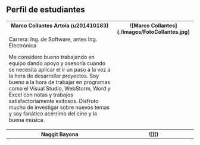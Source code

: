 ﻿## Perfil de estudiantes

<table>
<tr>
<th colspan="1" valign="top">Marco Collantes Artola (u201410183)</th>
<th colspan="1" rowspan="2" valign="top">![Marco Collantes](./images/FotoCollantes.jpg)</th>
</tr>
<tr>
<td colspan="1" valign="top">
<p>Carrera: Ing. de Software, antes Ing. Electrónica</p><p>Me considero bueno trabajando en equipo dando apoyo y asesoría cuando se necesita aplicar el ir un paso a la vez a la hora de desarrollar proyectos. Soy bueno a la hora de trabajar en programas como el Visual Studio, WebStorm, Word y Excel con notas y trabajos satisfactoriamente exitosos. Disfruto mucho de investigar sobre nuevos temas y soy fanático acérrimo del cine y la buena música.</p>
</td>
</tr>

<tr>
<th colspan="1" valign="top">Naggit Bayona</th>
<th colspan="1" rowspan="2" valign="top">![]()</th>
</tr>
<tr>
</tr>

<tr></tr>

<tr></tr>

<tr></tr>

</table>

